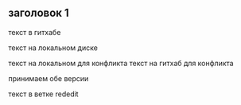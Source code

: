 ## заголовок 1

 текст в гитхабе

текст на локальном диске

текст на локальном для конфликта
текст на гитхаб для конфликта

принимаем обе версии

тeкст в ветке rededit
